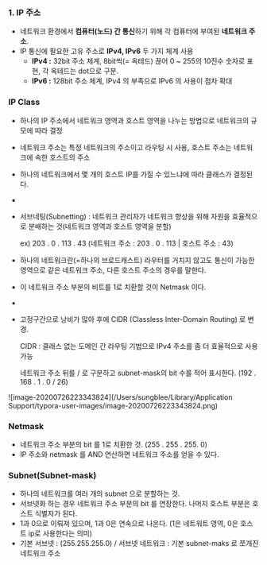 ### 1. IP 주소

- 네트워크 환경에서 **컴퓨터(노드) 간 통신**하기 위해 각 컴퓨터에 부여된 **네트워크 주소**.
- IP 통신에 필요한 고유 주소로 **IPv4, IPv6** 두 가지 체계 사용
  - **IPv4 :** 32bit 주소 체계, 8bit씩(= 옥테드) 끊어 0 ~ 255의 10진수 숫자로 표현, 각 옥테드는 dot으로 구분. 
  - **IPv6 :** 128bit 주소 체계, IPv4 의 부족으로 IPv6 의 사용이 점차 확대

### IP Class

- 하나의 IP 주소에서 네트워크 영역과 호스트 영역을 나누는 방법으로 네트워크의 규모에 따라 결정

- 네트워크 주소는 특정 네트워크의 주소이고 라우팅 시 사용, 호스트 주소는 네트워크에 속한 호스트의 주소

- 하나의 네트워크에서 몇 개의 호스트 IP를 가질 수 있느냐에 따라 클래스가 결정된다.

- 

- 서브네팅(Subnetting) : 네트워크 관리자가 네트워크 향상을 위해 자원을 효율적으로 분배하는 것(네트워크 영역과 호스트 영역을 분할)

  ex)  203 . 0 . 113 . 43 (네트워크 주소 : 203 . 0 . 113 | 호스트 주소 : 43)

- 하나의 네트워크란(=하나의 브로드캐스트) 라우터를 거치지 않고도 통신이 가능한 영역으로 같은 네트워크 주소, 다른 호스트 주소의 경우를 말한다.

- 이 네트워크 주소 부분의 비트를 1로 치환할 것이 Netmask 이다.

- 

- 고정구간으로 낭비가 많아 후에 CIDR (Classless Inter-Domain Routing) 로 변경.

  CIDR : 클래스 없는 도메인 간 라우팅 기법으로 IPv4 주소를 좀 더 효율적으로 사용 가능

  네트워크 주소 뒤를 / 로 구분하고 subnet-mask의 bit 수를 적어 표시한다. (192 . 168 . 1 . 0 / 26)

![image-20200726223343824](/Users/sungblee/Library/Application Support/typora-user-images/image-20200726223343824.png)

### Netmask

- 네트워크 주소 부분의 bit 를 1로 치환한 것. (255 . 255 . 255. 0)
- IP 주소와 netmask 를 AND 연산하면 네트워크 주소를 얻을 수 있다.

### Subnet(Subnet-mask)

- 하나의 네트워크를 여러 개의 subnet 으로 분할하는 것.
- 서브넷화 하는 경우 네트워크 주소 부분의 bit 를 연장한다. 나머지 호스트 부분은 호스트 식별자가 된다.
- 1과 0으로 이뤄져 있으며, 1과 0은 연속으로 나온다.  (1은 네트워트 영역, 0은 호스트 ip로 사용한다는 의미)
- 기본 서브넷 : (255.255.255.0) / 서브넷 네트워크 : 기본 subnet-maks 로 쪼개진 네트워크 주소